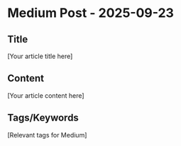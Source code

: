 # Medium Post - 2025-09-23

## Title
[Your article title here]

## Content
[Your article content here]

## Tags/Keywords
[Relevant tags for Medium]
